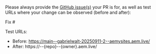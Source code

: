 Please always provide the [GitHub issue(s)](../issues) your PR is for, as well as test URLs where your change can be observed (before and after):

Fix #<gh-issue-id>

Test URLs:
- Before: https://main--gabrielwalt-20250911-2--aemysites.aem.live/
- After: https://<branch>--{repo}--{owner}.aem.live/
